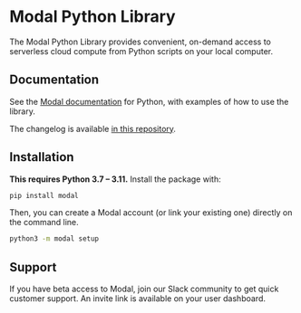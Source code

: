 # Modal Python Library

The Modal Python Library provides convenient, on-demand access to serverless
cloud compute from Python scripts on your local computer.

## Documentation

See the [Modal documentation](http://modal.com/docs) for Python, with examples
of how to use the library.

The changelog is available [in this repository](CHANGELOG.md).

## Installation

**This requires Python 3.7 – 3.11.** Install the package with:

```bash
pip install modal
```

Then, you can create a Modal account (or link your existing one) directly on the
command line.

```bash
python3 -m modal setup
```

## Support

If you have beta access to Modal, join our Slack community to get quick customer
support. An invite link is available on your user dashboard.
